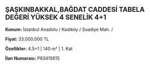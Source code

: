 ## ŞAŞKINBAKKAL,BAĞDAT CADDESİ TABELA DEĞERİ YÜKSEK 4 SENELİK 4+1

**Konum:** İstanbul Anadolu / Kadıköy / Suadiye Mah. /

**Fiyat:** 33.000.000 TL

**Özellikler:** 4.5+1 | 140 m² | 1. Kat

**İlan Numarası:** P83415615
